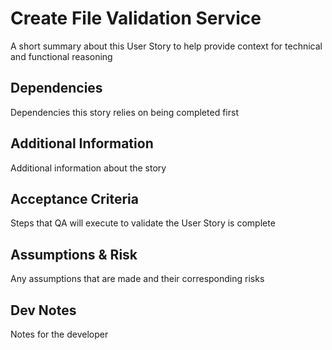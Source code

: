 # Create File Validation Service

A short summary about this User Story to help provide context for technical and functional reasoning

## Dependencies

Dependencies this story relies on being completed first

## Additional Information

Additional information about the story

## Acceptance Criteria

Steps that QA will execute to validate the User Story is complete

## Assumptions & Risk

Any assumptions that are made and their corresponding risks

## Dev Notes

Notes for the developer